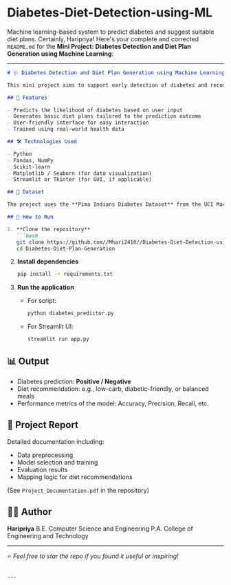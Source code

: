 # Diabetes-Diet-Detection-using-ML
Machine learning-based system to predict diabetes and suggest suitable diet plans.
Certainly, Haripriya! Here's your complete and corrected `README.md` for the **Mini Project: Diabetes Detection and Diet Plan Generation using Machine Learning**:

---

````markdown
# 🩺 Diabetes Detection and Diet Plan Generation using Machine Learning

This mini project aims to support early detection of diabetes and recommend personalized diet plans based on prediction results. The system leverages machine learning algorithms to analyze health data and promote preventive healthcare.

## 📌 Features

- Predicts the likelihood of diabetes based on user input
- Generates basic diet plans tailored to the prediction outcome
- User-friendly interface for easy interaction
- Trained using real-world health data

## 🛠️ Technologies Used

- Python
- Pandas, NumPy
- Scikit-learn
- Matplotlib / Seaborn (for data visualization)
- Streamlit or Tkinter (for GUI, if applicable)

## 📂 Dataset

The project uses the **Pima Indians Diabetes Dataset** from the UCI Machine Learning Repository, which contains diagnostic measurements for predicting diabetes.

## 🚀 How to Run

1. **Clone the repository**
   ```bash
   git clone https://github.com//Mhari2410//Diabetes-Diet-Detection-using-ML.git
   cd Diabetes-Diet-Plan-Generation
````

2. **Install dependencies**

   ```bash
   pip install -r requirements.txt
   ```

3. **Run the application**

   * For script:

     ```bash
     python diabetes_predictor.py
     ```
   * For Streamlit UI:

     ```bash
     streamlit run app.py
     ```

## 📊 Output

* Diabetes prediction: **Positive / Negative**
* Diet recommendation: e.g., low-carb, diabetic-friendly, or balanced meals
* Performance metrics of the model: Accuracy, Precision, Recall, etc.

## 📄 Project Report

Detailed documentation including:

* Data preprocessing
* Model selection and training
* Evaluation results
* Mapping logic for diet recommendations

(See `Project_Documentation.pdf` in the repository)

## 👩‍💻 Author

**Haripriya**
B.E. Computer Science and Engineering
P.A. College of Engineering and Technology

---

⭐ *Feel free to star the repo if you found it useful or inspiring!*

```

---


